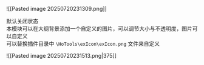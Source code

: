 ![[Pasted image 20250720231309.png]]  

默认关闭状态  
本模块可以在大纲背景添加一个自定义的图片，可以调节大小与不透明度，图片可以自定义  
可以替换插件目录中 `\HoTools\exIcon\exIcon.png` 文件来自定义

![[Pasted image 20250720231513.png|375]]  


